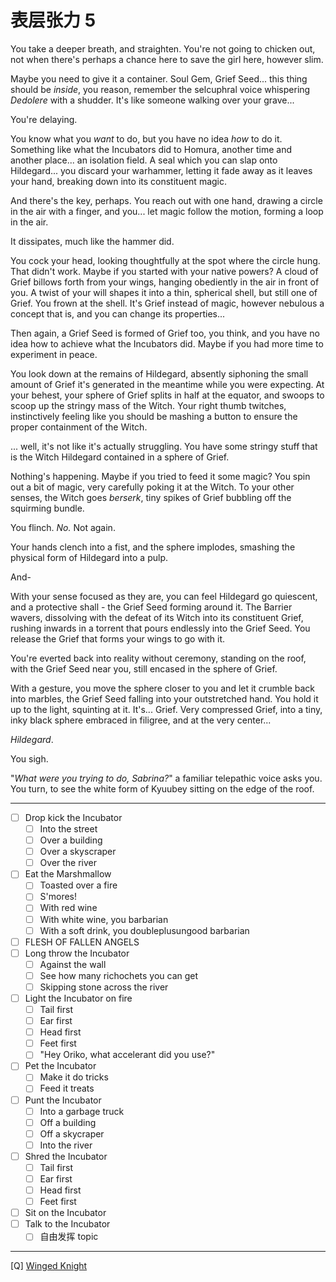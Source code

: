 # 表层张力 5

You take a deeper breath, and straighten. You're not going to chicken out, not when there's perhaps a chance here to save the girl here, however slim.

Maybe you need to give it a container. Soul Gem, Grief Seed... this thing should be *inside*, you reason, remember the selcuphral voice whispering *Dedolere* with a shudder. It's like someone walking over your grave...

You're delaying.

You know what you *want* to do, but you have no idea *how* to do it. Something like what the Incubators did to Homura, another time and another place... an isolation field. A seal which you can slap onto Hildegard... you discard your warhammer, letting it fade away as it leaves your hand, breaking down into its constituent magic.

And there's the key, perhaps. You reach out with one hand, drawing a circle in the air with a finger, and you... let magic follow the motion, forming a loop in the air.

It dissipates, much like the hammer did.

You cock your head, looking thoughtfully at the spot where the circle hung. That didn't work. Maybe if you started with your native powers? A cloud of Grief billows forth from your wings, hanging obediently in the air in front of you. A twist of your will shapes it into a thin, spherical shell, but still one of Grief. You frown at the shell. It's Grief instead of magic, however nebulous a concept that is, and you can change its properties...

Then again, a Grief Seed is formed of Grief too, you think, and you have no idea how to achieve what the Incubators did. Maybe if you had more time to experiment in peace.

You look down at the remains of Hildegard, absently siphoning the small amount of Grief it's generated in the meantime while you were expecting. At your behest, your sphere of Grief splits in half at the equator, and swoops to scoop up the stringy mass of the Witch. Your right thumb twitches, instinctively feeling like you should be mashing a button to ensure the proper containment of the Witch.

... well, it's not like it's actually struggling. You have some stringy stuff that is the Witch Hildegard contained in a sphere of Grief.

Nothing's happening. Maybe if you tried to feed it some magic? You spin out a bit of magic, very carefully poking it at the Witch. To your other senses, the Witch goes *berserk*, tiny spikes of Grief bubbling off the squirming bundle.

You flinch. *No.* Not again.

Your hands clench into a fist, and the sphere implodes, smashing the physical form of Hildegard into a pulp.

And-

With your sense focused as they are, you can feel Hildegard go quiescent, and a protective shall - the Grief Seed forming around it. The Barrier wavers, dissolving with the defeat of its Witch into its constituent Grief, rushing inwards in a torrent that pours endlessly into the Grief Seed. You release the Grief that forms your wings to go with it.

You're everted back into reality without ceremony, standing on the roof, with the Grief Seed near you, still encased in the sphere of Grief.

With a gesture, you move the sphere closer to you and let it crumble back into marbles, the Grief Seed falling into your outstretched hand. You hold it up to the light, squinting at it. It's... Grief. Very compressed Grief, into a tiny, inky black sphere embraced in filigree, and at the very center...

*Hildegard*.

You sigh.

"*What were you trying to do, Sabrina?*" a familiar telepathic voice asks you. You turn, to see the white form of Kyuubey sitting on the edge of the roof.

---

- [ ] Drop kick the Incubator
  - [ ] Into the street
  - [ ] Over a building
  - [ ] Over a skyscraper
  - [ ] Over the river
- [ ] Eat the Marshmallow
  - [ ] Toasted over a fire
  - [ ] S'mores!
  - [ ] With red wine
  - [ ] With white wine, you barbarian
  - [ ] With a soft drink, you doubleplusungood barbarian
- [ ] FLESH OF FALLEN ANGELS
- [ ] Long throw the Incubator
  - [ ] Against the wall
  - [ ] See how many richochets you can get
  - [ ] Skipping stone across the river
- [ ] Light the Incubator on fire
  - [ ] Tail first
  - [ ] Ear first
  - [ ] Head first
  - [ ] Feet first
  - [ ] "Hey Oriko, what accelerant did you use?"
- [ ] Pet the Incubator
  - [ ] Make it do tricks
  - [ ] Feed it treats
- [ ] Punt the Incubator
  - [ ] Into a garbage truck
  - [ ] Off a building
  - [ ] Off a skycraper
  - [ ] Into the river
- [ ] Shred the Incubator
  - [ ] Tail first
  - [ ] Ear first
  - [ ] Head first
  - [ ] Feet first
- [ ] Sit on the Incubator
- [ ] Talk to the Incubator
  - [ ] 自由发挥 topic

---

\[Q] [Winged Knight](https://forums.sufficientvelocity.com/threads/puella-magi-adfligo-systema.2538/page-253#post-1700526)
